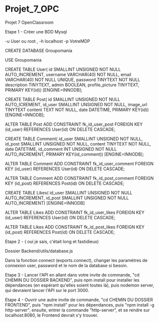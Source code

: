 # Projet_7_OPC
 Projet 7 OpenClassroom

Etape 1 - Créer une BDD Mysql 

-u User ou root , -h localhost -p VotreMDP

CREATE DATABASE Groupomania

USE Groupomania

CREATE TABLE User(
id SMALLINT UNSIGNED NOT NULL AUTO_INCREMENT,
username VARCHAR(40) NOT NULL,
email VARCHAR(40) NOT NULL UNIQUE,
password TINYTEXT NOT NULL
description TINYTEXT,
admin BOOLEAN,
profile_picture TINYTEXT,
PRIMARY KEY(id))
[ENGINE=INNODB];

CREATE TABLE Post(
id SMALLINT UNSIGNED NOT NULL AUTO_ICREMENT,
id_user SMALLINT UNSIGNED NOT NULL,
image_url TINYTEXT
content TEXT NOT NULL,
date DATETIME,
PRIMARY KEY(id))
[ENGINE=INNODB];

ALTER TABLE Post
ADD CONSTRAINT fk_id_user_post FOREIGN KEY (id_user) REFERENCES User(id) ON DELETE CASCADE;

CREATE TABLE Comment(
id_user SMALLINT UNSIGNED NOT NULL,
id_post SMALLINT UNSIGNED NOT NULL,
content TINYTEXT NOT NULL,
date DATETIME,
id_comment INT UNSIGNED NOT NULL AUTO_INCREMENT,
PRIMARY KEY(id_comment))
[ENGINE=INNODB];

ALTER TABLE Comment
ADD CONSTRAINT fk_id_user_comment FOREIGN KEY (id_user) REFERENCES User(id) ON DELETE CASCADE;

ALTER TABLE Comment
ADD CONSTRAINT fk_id_post_comment FOREIGN KEY (id_post) REFERENCES Post(id) ON DELETE CASCADE;

CREATE TABLE Likes(
id_user SMALLINT UNSIGNED NOT NULL AUTO_INCREMENT,
id_post SMALLINT UNSIGNED NOT NULL AUTO_INCREMENT)
[ENGINE=INNODB]

ALTER TABLE Likes
ADD CONSTRAINT fk_id_user_likes FOREIGN KEY (id_user) REFERENCES User(id) ON DELETE CASCADE;

ALTER TABLE Likes
ADD CONSTRAINT fk_id_post_likes FOREIGN KEY (id_post) REFERENCES Post(id) ON DELETE CASCADE;

Etape 2 - ( oui je sais, c'était long et fastidieux)

Dossier Backend/utils/database.js

Dans la fonction connect (exports.connect), changer les paramètres de connexion user, password et le nom de la database si besoin.

Etape 3 -
Lancer l'API en allant dans votre invite de commande, "cd CHEMIN DU DOSSIER BACKEND", puis npm install pour installer les dépendances (en espérant qu'elles soient
toutes là), puis nodemon server, qui devraient lancer l'API sur le port 3000.

Etape 4 - 
Ouvrir une autre invite de commande, "cd CHEMIN DU DOSSIER FRONTEND", puis "npm install" pour les dépendances, puis "npm install -g http-server",
ensuite, entrer la commande "http-server", et se rendre sur localhost:8080, le Frontend devrait s'y trouver. 